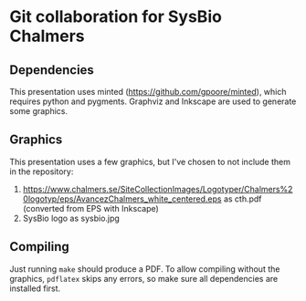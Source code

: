 # Git collaboration for SysBio Chalmers

## Dependencies

This presentation uses minted (https://github.com/gpoore/minted),
which requires python and pygments. Graphviz and Inkscape are used to
generate some graphics.

## Graphics

This presentation uses a few graphics, but I've chosen to not include
them in the repository:

1. https://www.chalmers.se/SiteCollectionImages/Logotyper/Chalmers%20logotyp/eps/AvancezChalmers_white_centered.eps
   as cth.pdf (converted from EPS with Inkscape)
2. SysBio logo as sysbio.jpg


## Compiling

Just running `make` should produce a PDF. To allow compiling without
the graphics, `pdflatex` skips any errors, so make sure all
dependencies are installed first.


